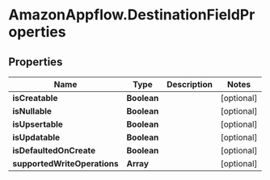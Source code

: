 # AmazonAppflow.DestinationFieldProperties

## Properties

Name | Type | Description | Notes
------------ | ------------- | ------------- | -------------
**isCreatable** | **Boolean** |  | [optional] 
**isNullable** | **Boolean** |  | [optional] 
**isUpsertable** | **Boolean** |  | [optional] 
**isUpdatable** | **Boolean** |  | [optional] 
**isDefaultedOnCreate** | **Boolean** |  | [optional] 
**supportedWriteOperations** | **Array** |  | [optional] 


